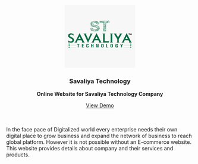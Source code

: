 <div align="center">
  <a href="https://github.com/othneildrew/Best-README-Template">
    <img src="logo.jpg" alt="Logo" width="190" height="170">
  </a>

  <h3 align="center">Savaliya Technology</h3>

  <p align="center">
    <b>Online Website for Savaliya Technology Company</b>
    <br />
  </p>
  <a  href="https://savaliyatechnology.com" target="blank" >View Demo</a>
</div>

<br>
<br>

In the face pace of Digitalized world every enterprise needs their own digital place to grow business and expand the network of business to reach global platform. However it is not possible without an E-commerce website. This website provides details about company and their services and products.
